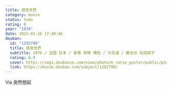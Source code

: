 ```yaml
---
title: 感官世界
category: movie
status: todo
rating: 0
year: "1976"
date: 2022-01-26 17:40:46
douban:
  id: "1292790"
  title: 感官世界
  subtitle: 1976 / 法国 日本 / 爱情 惊悚 情色 / 大岛渚 / 藤龙也 松田英子
  rating: 6.9
  cover: https://img1.doubanio.com/view/photo/m_ratio_poster/public/p2410569290.jpg
  link: https://movie.douban.com/subject/1292790/
---
```


Via 突然想起

